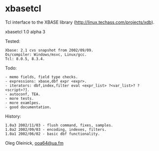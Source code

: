 # xbasetcl

Tcl interface to the XBASE library (http://linux.techass.com/projects/xdb).

xbasetcl 1.0 alpha 3

Tested: 

    Xbase: 2.1 cvs snapshot from 2002/09/09.
    Os/compiler: Windows/msvc, Linux/gcc.
    Tcl: 8.0.5, 8.3.4.

Todo:

    - memo fields, field type checks.
    - expressions: xbase,dbf expr <expr>.
    - iterators: dbf,index,filter eval <expr_list> ?<var_list>? ?<script>?].
    - autoconf, TEA.
    - more tests.
    - more examlpes.
    - good documentation.

History:

    1.0a3 2002/11/03 - flush command, fixes, samples.
    1.0a2 2002/09/03 - encoding, indexes, filters.
    1.0a1 2002/06/02 - basic dbf functionality.

Oleg Oleinick, ooa64@ua.fm
